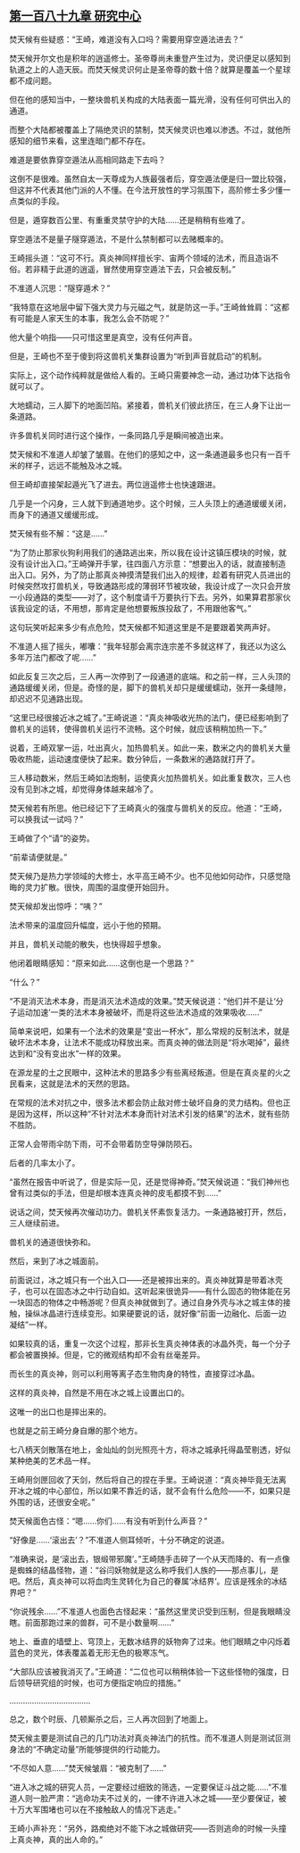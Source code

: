 ## [第一百八十九章 研究中心](https://www.xxbiquge.com/11_11207/9224170.html)


  焚天候有些疑惑：“王崎，难道没有入口吗？需要用穿空遁法进去？”

  焚天候开尔文也是积年的逍遥修士。圣帝尊尚未重登产生过为，灵识便足以感知到轨道之上的人造天辰。而焚天候灵识何止是圣帝尊的数十倍？就算是覆盖一个星球都不成问题。

  但在他的感知当中，一整块兽机关构成的大陆表面一篇光滑，没有任何可供出入的通道。

  而整个大陆都被覆盖上了隔绝灵识的禁制，焚天候灵识也难以渗透。不过，就他所感知的细节来看，这里连暗门都不存在。

  难道是要依靠穿空遁法从高相同路走下去吗？

  这倒不是很难。虽然自太一天尊成为人族最强者后，穿空遁法便是归一盟比较强，但这并不代表其他门派的人不懂。在今法开放性的学习氛围下，高阶修士多少懂一点类似的手段。

  但是，遁穿数百公里、有重重灵禁守护的大陆……还是稍稍有些难了。

  穿空遁法不是量子隧穿遁法，不是什么禁制都可以去赌概率的。

  王崎摇头道：“这可不行。真炎神同样擅长宇、宙两个领域的法术，而且造诣不俗。若非精于此道的逍遥，冒然使用穿空遁法下去，只会被反制。”

  不准道人沉思：“隧穿遁术？”

  “我特意在这地层中留下强大灵力与元磁之气，就是防这一手。”王崎耸耸肩：“这都有可能是人家天生的本事，我怎么会不防呢？”

  他大量个响指——只可惜这里是真空，没有任何声音。

  但是，王崎也不至于傻到将这兽机关集群设置为“听到声音就启动”的机制。

  实际上，这个动作纯粹就是做给人看的。王崎只需要神念一动，通过功体下达指令就可以了。

  大地蠕动，三人脚下的地面凹陷。紧接着，兽机关们彼此挤压，在三人身下让出一条道路。

  许多兽机关同时进行这个操作，一条同路几乎是瞬间被造出来。

  焚天候和不准道人却皱了皱眉。在他们的感知之中，这一条通道最多也只有一百千米的样子，远远不能触及冰之城。

  但王崎却直接架起遁光飞了进去。两位逍遥修士也快速跟进。

  几乎是一个闪身，三人就下到通道地步。这个时候，三人头顶上的通道缓缓关闭，而身下的通道又缓缓形成。

  焚天候有些不解：“这是……”

  “为了防止那家伙狗利用我们的通路逃出来，所以我在设计这镇压模块的时候，就没有设计出入口。”王崎弹开手掌，往四面八方示意：“想要出入的话，就直接制造出入口。另外，为了防止那真炎神摸清楚我们出入的规律，趁着有研究人员进出的时候突然攻打兽机关，导致通路形成的薄弱环节被攻破，我设计成了一次只会开放一小段通路的类型——对了，这个制度请千万要执行下去。另外，如果算君那家伙该我设定的话，不用想，那肯定是他想要叛族投敌了，不用跟他客气。”

  这句玩笑听起来多少有点危险，焚天候都不知道这里是不是要跟着笑两声好。

  不准道人摇了摇头，嘟囔：“我年轻那会离宗连宗差不多就这样了，我还以为这么多年万法门都改了呢……”

  如此反复三次之后，三人再一次停到了一段通道的底端。和之前一样，三人头顶的通路缓缓关闭，但是。奇怪的是，脚下的兽机关却只是缓缓蠕动，张开一条缝隙，却迟迟不见通路出现。

  “这里已经很接近冰之城了。”王崎说道：“真炎神吸收光热的法门，便已经影响到了兽机关的运转，使得兽机关运行不流畅。这个时候，就应该稍稍加热一下。”

  说着，王崎双掌一运，吐出真火，加热兽机关。如此一来，数米之内的兽机关大量吸收热能，运动速度便快了起来。数分钟后，一条数米的通路就打开了。

  三人移动数米，然后王崎如法炮制，运使真火加热兽机关。如此重复数次，三人也没有见到冰之城，却觉得身体越来越冷了。

  焚天候若有所思。他已经记下了王崎真火的强度与兽机关的反应。他道：“王崎，可以换我试一试吗？”

  王崎做了个“请”的姿势。

  “前辈请便就是。”

  焚天候乃是热力学领域的大修士，水平高王崎不少。也不见他如何动作，只感觉隐晦的灵力扩散。很快，周围的温度便开始回升。

  焚天候却发出惊呼：“咦？”

  法术带来的温度回升幅度，远小于他的预期。

  并且，兽机关动能的散失，也快得超乎想象。

  他闭着眼睛感知：“原来如此……这倒也是一个思路？”

  “什么？”

  “不是消灭法术本身，而是消灭法术造成的效果。”焚天候说道：“他们并不是让‘分子运动加速’一类的法术本身被破坏，而是将这些法术造成的效果吸收……”

  简单来说吧，如果有一个法术的效果是“变出一杯水”，那么常规的反制法术，就是破坏法术本身，让法术不能成功释放出来。而真炎神的做法则是“将水喝掉”，最终达到和“没有变出水”一样的效果。

  在源龙星的土之民眼中，这种法术的思路多少有些离经叛道。但是在真炎星的火之民看来，这就是法术的天然的思路。

  在常规的法术对抗之中，很多法术都会防止敌对修士破坏自身的灵力结构。但也正是因为这样，所以这种“不针对法术本身而针对法术引发的结果”的法术，就有些防不胜防。

  正常人会带雨伞防下雨，可不会带着防空导弹防陨石。

  后者的几率太小了。

  “虽然在报告中听说了，但是实际一见，还是觉得神奇。”焚天候说道：“我们神州也曾有过类似的手法，但是却根本连真炎神的皮毛都摸不到……”

  说话之间，焚天候再次催动功力。兽机关怀素恢复活力。一条通路被打开，然后，三人继续前进。

  兽机关的通道很快弥和。

  然后，来到了冰之城面前。

  前面说过，冰之城只有一个出入口——还是被摔出来的。真炎神就算是带着冰壳子，也可以在固态冰之中行动自如。这听起来很诡异——有什么固态的物体能在另一块固态的物体之中畅游呢？但真炎神就做到了。通过自身外壳与冰之城主体的接触，操纵冰晶进行连续变形。如果硬要说的话，就好像“前面一边融化、后面一边凝结”一样。

  如果较真的话，重复一次这个过程，那非长生真炎神体表的冰晶外壳，每一个分子都会被置换掉。但是，它的微观结构却不会有丝毫差异。

  而长生的真炎神，则可以利用等离子态生物肉身的特性，直接穿过冰晶。

  这样的真炎神，自然是不用在冰之城上设置出口的。

  这唯一的出口也是摔出来的。

  也就是之前王崎分身自爆的那个地方。

  七八柄天剑散落在地上，金灿灿的剑光照亮十方，将冰之城承托得晶莹剔透，好似某种绝美的艺术品一样。

  王崎用剑匣回收了天剑，然后将自己的捏在手里。王崎说道：“真炎神毕竟无法离开冰之城的中心部位，所以如果不靠近的话，就不会有什么危险——不，如果只是外围的话，还很安全呢。”

  焚天候面色古怪：“嗯……你们……有没有听到什么声音？”

  “好像是……‘滚出去’？”不准道人侧耳倾听，十分不确定的说道。

  “准确来说，是‘滚出去，银缎带邪魔’。”王崎随手击碎了一个从天而降的、有一点像是蜘蛛的结晶怪物，道：“谷闫妖物就是这么称呼我们人族的——那点事儿，是吧。然后，真炎神可以将血肉生灵转化为自己的眷属‘冰结界’。应该是残余的冰结界吧？”

  “你说残余……”不准道人也面色古怪起来：“虽然这里灵识受到压制，但是我眼睛没瞎。前面那跑过来的兽群，可不是小数量啊……”

  地上、垂直的墙壁上、穹顶上，无数冰结界的妖物奔了过来。他们眼睛之中闪烁着蓝色的灵光，体表覆盖着无形无色的极寒冻气。

  “大部队应该被我消灭了。”王崎道：“二位也可以稍稍体验一下这些怪物的强度，日后领导研究组的时候，也可方便指定响应的措施。”

  ………………………………

  总之，数个时辰、几顿厮杀之后，三人再次回到了地面上。

  焚天候主要是测试自己的几门功法对真炎神法门的抗性。而不准道人则是测试叵测身法的“不确定动量”所能够提供的行动能力。

  “不尽如人意……”焚天候皱眉：“被克制了……”

  “进入冰之城的研究人员，一定要经过细致的筛选，一定要保证斗战之能……”不准道人则一脸严肃：“逃命功夫不过关的，一律不许进入冰之城——至少要保证，被十万大军围堵也可以在不接触敌人的情况下逃走。”

  王崎小声补充：“另外，路痴绝对不能下冰之城做研究——否则逃命的时候一头撞上真炎神，真的出人命的。”
